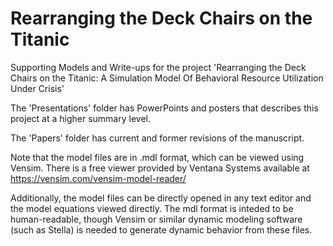 # Rearranging the Deck Chairs on the Titanic
Supporting Models and Write-ups for the project 'Rearranging the Deck Chairs on the Titanic: A Simulation Model Of Behavioral Resource Utilization Under Crisis'

The 'Presentations' folder has PowerPoints and posters that describes this project at a higher summary level.

The 'Papers' folder has current and former revisions of the manuscript.

Note that the model files are in .mdl format, which can be viewed using Vensim. There is a free viewer provided by Ventana Systems available at https://vensim.com/vensim-model-reader/

Additionally, the model files can be directly opened in any text editor and the model equations viewed directly. The mdl format is inteded to be human-readable, though  Vensim or similar dynamic modeling software (such as Stella) is needed to generate dynamic behavior from these files.
